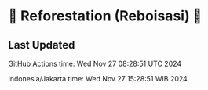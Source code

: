 
# 🌳 Reforestation (Reboisasi) 🌲

## Last Updated

GitHub Actions time: Wed Nov 27 08:28:51 UTC 2024

Indonesia/Jakarta time: Wed Nov 27 15:28:51 WIB 2024
